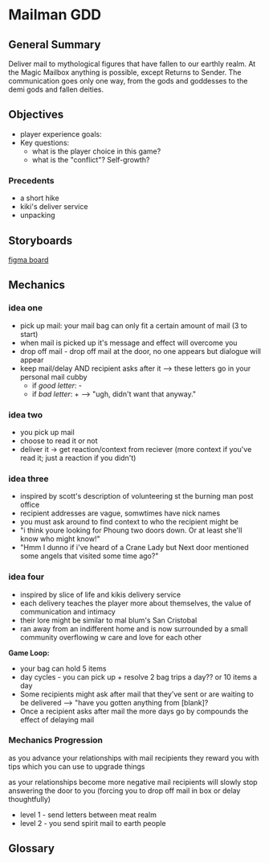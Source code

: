 # Mailman GDD

## General Summary
Deliver mail to mythological figures that have fallen to our earthly realm. At the Magic Mailbox anything is possible, except Returns to Sender. The communication goes only one way, from the gods and goddesses to the demi gods and fallen deities.

## Objectives
* player experience goals: 
* Key questions:
  * what is the player choice in this game?
  * what is the "conflict"? Self-growth?

### Precedents
* a short hike
* kiki's deliver service
* unpacking


## Storyboards
[figma board](https://www.figma.com/file/fJZIhj5K0chMUrN2d5bEaw/MAIL-MAN_todo?node-id=9%3A2)

## Mechanics
### idea one
* pick up mail: your mail bag can only fit a certain amount of mail (3 to start)
 * when mail is picked up it's message and effect will overcome you 
* drop off mail - drop off mail at the door, no one appears but dialogue will appear
* keep mail/delay AND recipient asks after it --> these letters go in your personal mail cubby
    * if *good letter*: -
    * if *bad letter*: + --> "ugh, didn't want that anyway."

### idea two
* you pick up mail
 * choose to read it or not 
* deliver it -> get reaction/context from reciever (more context if you've read it; just a reaction if you didn't)

### idea three
* inspired by scott's description of volunteering st the burning man post office
* recipient addresses are vague, somwtimes have nick names
* you must ask around to find context to who the recipient might be
 * "i think youre looking for Phoung two doors down. Or at least she'll know who might know!"
 * "Hmm I dunno if i've heard of a Crane Lady but Next door mentioned some angels that visited some time ago?"

### idea four
* inspired by slice of life and kikis delivery service
* each delivery teaches the player more about themselves, the value of communication and intimacy
* their lore might be similar to mal blum's San Cristobal
* ran away from an indifferent home and is now surrounded by a small community overflowing w care and love for each other

__Game Loop:__

* your bag can hold 5 items
* day cycles - you can pick up + resolve 2 bag trips a day?? or 10 items a day
* Some recipients might ask after mail that they've sent or are waiting to be delivered --> "have you gotten anything from [blank]?
 * Once a recipient asks after mail the more days go by compounds the effect of delaying mail
    
  ### Mechanics Progression

as you advance your relationships with mail recipients they reward you with tips which you can use to upgrade things

as your relationships become more negative mail recipients will slowly stop answering the door to you (forcing you to drop off mail in box or delay thoughtfully)

* level 1 - send letters between meat realm
* level 2 - you send spirit mail to earth people

## Glossary
